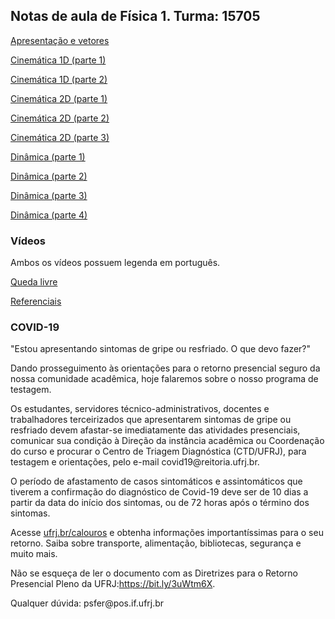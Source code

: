 ## Notas de aula de Física 1. Turma: 15705

<a href="pdf/apresentacao_e_vetores.pdf" target="_blank">Apresentação e vetores</a>
<p><a href="pdf/cinematica_1D_1.pdf" target="_blank">Cinemática 1D (parte 1)</a></p>
<p><a href="pdf/cinematica_1D_2.pdf" target="_blank">Cinemática 1D (parte 2)</a></p>
<p><a href="pdf/cinematica_2D_1.pdf" target="_blank">Cinemática 2D (parte 1)</a></p>
<p><a href="pdf/cinematica_2D_2.pdf" target="_blank">Cinemática 2D (parte 2)</a></p>
<p><a href="pdf/cinematica_2D_3.pdf" target="_blank">Cinemática 2D (parte 3)</a></p>
<p><a href="pdf/newton_1.pdf" target="_blank"> Dinâmica (parte 1)</a></p>
<p><a href="pdf/newton_2.pdf" target="_blank"> Dinâmica (parte 2)</a></p>
<p><a href="pdf/newton_3.pdf" target="_blank"> Dinâmica (parte 3)</a></p>
<p><a href="pdf/newton_4.pdf" target="_blank"> Dinâmica (parte 4)</a></p>


### Vídeos

<p> Ambos os vídeos possuem legenda em português. </p>

<p><a href="https://www.youtube.com/watch?v=E43-CfukEgs&list=PLsuwwG4W7Af-bQWRKnOrSR93pP6RsJm8D&index=3" target="_blank">Queda livre </a></p>

<p><a href="https://www.youtube.com/watch?v=bJMYoj4hHqU&list=PLsuwwG4W7Af-bQWRKnOrSR93pP6RsJm8D&index=2" target="_blank">Referenciais </a></p>

### COVID-19

<p>"Estou apresentando sintomas de gripe ou resfriado. O que devo fazer?"</p>
<p>Dando prosseguimento às orientações para o retorno presencial seguro da nossa comunidade acadêmica, hoje falaremos sobre o nosso programa de testagem.</p>
<p>Os estudantes, servidores técnico-administrativos, docentes e trabalhadores terceirizados que apresentarem sintomas de gripe ou resfriado devem afastar-se imediatamente das atividades presenciais, comunicar sua condição à Direção da instância acadêmica ou Coordenação do curso e procurar o Centro de Triagem Diagnóstica (CTD/UFRJ), para testagem e orientações, pelo e-mail covid19@reitoria.ufrj.br. </p>
<p>O período de afastamento de casos sintomáticos e assintomáticos que tiverem a confirmação do diagnóstico de Covid-19 deve ser de 10 dias a partir da data do início dos sintomas, ou de 72 horas após o término dos sintomas.</p>
<p>Acesse <a href="https://ufrj.br/calouros/" target="_blank">ufrj.br/calouros</a> e obtenha informações importantíssimas para o seu retorno. Saiba sobre transporte, alimentação, bibliotecas, segurança e muito mais.</p>
<p>Não se esqueça de ler o documento com as Diretrizes para o Retorno Presencial Pleno da UFRJ:<a href="https://bit.ly/3uWtm6X" target="_blank">https://bit.ly/3uWtm6X</a>.</p>


<div id="footer"> Qualquer dúvida: psfer@pos.if.ufrj.br</div>

